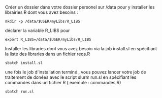 Créer un dossier dans votre dossier personel sur /data pour y installer les librairies R dont vous avez besoins :
```
mkdir -p /data/$USER/myLibs/R_LIBS
```
déclarer la variable R_LIBS pour 
```
export R_LIBS=/data/$USER/myLibs/R_LIBS
```
Installer les libraries dont vous avez besoin via la job install.sl en spécifiant la liste des libraries dans un fichier reqs.R 

```
sbatch install.sl
```

une fois le job d'installation terminé , vous pouvez lancer votre job de traitement de donées avec le script slurm   run.sl en spécifiant les commandes dans un fichier R ( exemple : commandes.R) 

```
sbatch run.sl
```
